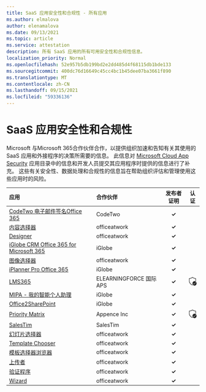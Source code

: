 ```yaml
---
title: SaaS 应用安全性和合规性 - 所有应用
ms.author: elmalova
author: elenamalova
ms.date: 09/13/2021
ms.topic: article
ms.service: attestation
description: 所有 SaaS 应用的所有可用安全性和合规性信息。
localization_priority: Normal
ms.openlocfilehash: 52e957b5db199bd2e2dd485d4f68115db1bde133
ms.sourcegitcommit: 400dc76d16649c45cc4bc1b45dee07ba3661f890
ms.translationtype: MT
ms.contentlocale: zh-CN
ms.lasthandoff: 09/15/2021
ms.locfileid: "59336136"
---
```

# <a name="saas-apps-security-and-compliance"></a>SaaS 应用安全性和合规性

Microsoft 与Microsoft 365合作伙伴合作，以提供组织加速和告知有关其使用的 SaaS 应用和外接程序的决策所需要的信息。 此信息对 [Microsoft Cloud App Security](https://www.microsoft.com/en-us/enterprise-mobility-security/cloud-app-security) 应用目录中的信息和开发人员提交其应用程序时提供的信息进行了补充。 这些有关安全性、数据处理和合规性的信息旨在帮助组织评估和管理使用这些应用时的风险。

| **应用** | **合作伙伴** | **发布者证明** | **认证** |
|:--------|:------------|:----------------------:|:-------------:|
| [CodeTwo 电子邮件签名Office 365](./codetwo-email-signatures-for-office-365.md) | CodeTwo | **✓** |  |
| [内容选择器](./officeatwork-content-chooser.md) | officeatwork | **✓** |  |
| [Designer](./officeatwork-designer.md) | officeatwork | **✓** |  |
| [iGlobe CRM Office 365 for Microsoft 365](./iglobe-crm-office-365-for-microsoft.md) | iGlobe | **✓** |  |
| [图像选择器](./officeatwork-image-chooser.md) | officeatwork | **✓** |  |
| [iPlanner Pro Office 365](./iglobe-iplanner-pro-office-365.md) | iGlobe | **✓** |  |
| [LMS365](./elearningforce-international-aps-lms365.md) | ELEARNINGFORCE 国际 APS | **✓** | <img alt="Certified application badge" src="../media/certified-badge.png" height="25" width="25" /> |
| [MIPA - 我的智能个人助理](./iglobe-mipa-my-intelligent-personal-assistant.md) | iGlobe | **✓** |  |
| [Office2SharePoint](./iglobe-office2sharepoint.md) | iGlobe | **✓** |  |
| [Priority Matrix](./appfluence-inc-priority-matrix.md) | Appence Inc | **✓** | <img alt="Certified application badge" src="../media/certified-badge.png" height="25" width="25" /> |
| [SalesTim](./salestim.md) | SalesTim | **✓** |  |
| [幻灯片选择器](./officeatwork-slide-chooser.md) | officeatwork | **✓** |  |
| [Template Chooser](./officeatwork-template-chooser.md) | officeatwork | **✓** |  |
| [模板选择器浏览器](./officeatwork-template-chooser-browser.md) | officeatwork | **✓** |  |
| [上传者](./officeatwork-uploader.md) | officeatwork | **✓** |  |
| [验证程序](./officeatwork-verifier.md) | officeatwork | **✓** |  |
| [Wizard](./officeatwork-wizard.md) | officeatwork | **✓** |  |
